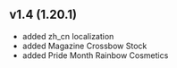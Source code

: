 ## v1.4 (1.20.1)
- added zh_cn localization
- added Magazine Crossbow Stock
- added Pride Month Rainbow Cosmetics